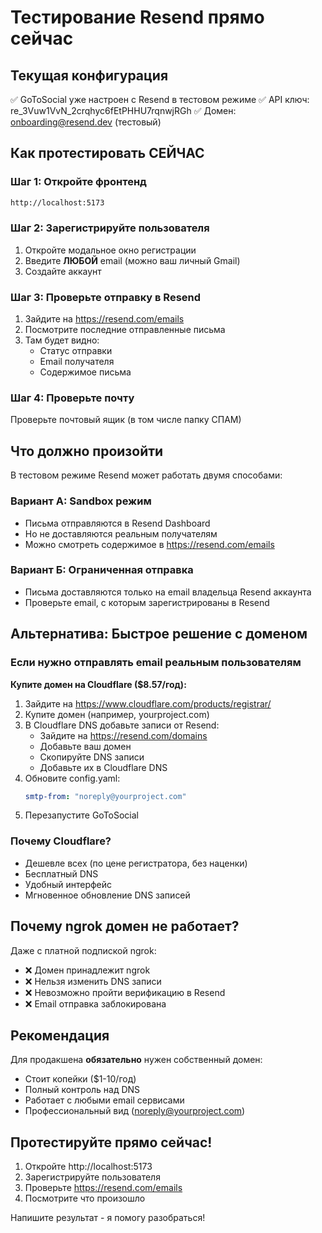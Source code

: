 # Тестирование Resend прямо сейчас

## Текущая конфигурация

✅ GoToSocial уже настроен с Resend в тестовом режиме
✅ API ключ: re_3Vuw1VvN_2crqhyc6fEtPHHU7rqnwjRGh
✅ Домен: onboarding@resend.dev (тестовый)

## Как протестировать СЕЙЧАС

### Шаг 1: Откройте фронтенд
```bash
http://localhost:5173
```

### Шаг 2: Зарегистрируйте пользователя
1. Откройте модальное окно регистрации
2. Введите **ЛЮБОЙ** email (можно ваш личный Gmail)
3. Создайте аккаунт

### Шаг 3: Проверьте отправку в Resend
1. Зайдите на https://resend.com/emails
2. Посмотрите последние отправленные письма
3. Там будет видно:
   - Статус отправки
   - Email получателя
   - Содержимое письма

### Шаг 4: Проверьте почту
Проверьте почтовый ящик (в том числе папку СПАМ)

## Что должно произойти

В тестовом режиме Resend может работать двумя способами:

### Вариант А: Sandbox режим
- Письма отправляются в Resend Dashboard
- Но не доставляются реальным получателям
- Можно смотреть содержимое в https://resend.com/emails

### Вариант Б: Ограниченная отправка
- Письма доставляются только на email владельца Resend аккаунта
- Проверьте email, с которым зарегистрированы в Resend

## Альтернатива: Быстрое решение с доменом

### Если нужно отправлять email реальным пользователям

**Купите домен на Cloudflare ($8.57/год):**

1. Зайдите на https://www.cloudflare.com/products/registrar/
2. Купите домен (например, yourproject.com)
3. В Cloudflare DNS добавьте записи от Resend:
   - Зайдите на https://resend.com/domains
   - Добавьте ваш домен
   - Скопируйте DNS записи
   - Добавьте их в Cloudflare DNS
4. Обновите config.yaml:
   ```yaml
   smtp-from: "noreply@yourproject.com"
   ```
5. Перезапустите GoToSocial

### Почему Cloudflare?
- Дешевле всех (по цене регистратора, без наценки)
- Бесплатный DNS
- Удобный интерфейс
- Мгновенное обновление DNS записей

## Почему ngrok домен не работает?

Даже с платной подпиской ngrok:
- ❌ Домен принадлежит ngrok
- ❌ Нельзя изменить DNS записи
- ❌ Невозможно пройти верификацию в Resend
- ❌ Email отправка заблокирована

## Рекомендация

Для продакшена **обязательно** нужен собственный домен:
- Стоит копейки ($1-10/год)
- Полный контроль над DNS
- Работает с любыми email сервисами
- Профессиональный вид (noreply@yourproject.com)

## Протестируйте прямо сейчас!

1. Откройте http://localhost:5173
2. Зарегистрируйте пользователя
3. Проверьте https://resend.com/emails
4. Посмотрите что произошло

Напишите результат - я помогу разобраться!
